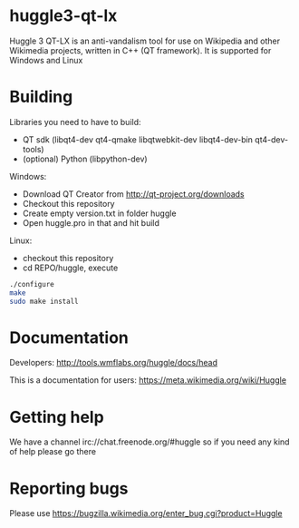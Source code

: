 huggle3-qt-lx
=============

Huggle 3 QT-LX is an anti-vandalism tool for use on Wikipedia and other Wikimedia projects, written in C++ (QT framework). It is supported for Windows and Linux


Building
=========

Libraries you need to have to build:
* QT sdk (libqt4-dev qt4-qmake libqtwebkit-dev libqt4-dev-bin qt4-dev-tools)
* (optional) Python (libpython-dev)

Windows:

* Download QT Creator from http://qt-project.org/downloads
* Checkout this repository
* Create empty version.txt in folder huggle
* Open huggle.pro in that and hit build

Linux:

* checkout this repository
* cd REPO/huggle, execute

```sh
./configure
make
sudo make install
```

Documentation
=============

Developers: http://tools.wmflabs.org/huggle/docs/head

This is a documentation for users: https://meta.wikimedia.org/wiki/Huggle

Getting help
=============

We have a channel irc://chat.freenode.org/#huggle so if you need any kind of help please go there

Reporting bugs
===============

Please use https://bugzilla.wikimedia.org/enter_bug.cgi?product=Huggle
